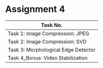 # Assignment 4

| Task No. |
| ----------- |
| Task 1: Image Compression: JPEG |
| Task 2: Image Compression: SVD |
| Task 3: Morphological Edge Detector |
| Task 4_Bonus: Video Stabilization |
